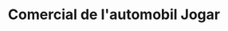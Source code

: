 ---
title: "Comercial de l'automobil Jogar"
url: /lleida/comercial-de-lautomobil-jogar/
shop: piezas de automóviles
---